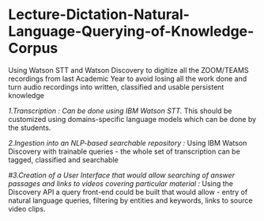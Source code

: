 # Lecture-Dictation-Natural-Language-Querying-of-Knowledge-Corpus
Using Watson STT and Watson Discovery to  digitize all the ZOOM/TEAMS recordings from last Academic Year to avoid losing all the work done and turn audio recordings into written, classified and usable persistent knowledge


*1.Transcription : Can be done using IBM Watson STT.* 
This should be customized using domains-specific language models which can be done by the students.

*2.Ingestion into an NLP-based searchable repository :*
Using IBM Watson Discovery with trainable queries - the whole set of transcription can be tagged, classified and searchable

*#3.Creation of a User Interface that would allow searching of answer passages and links to videos covering particular material :*
Using the Discovery API a query front-end could be built that would allow - entry of natural language queries, filtering by entities and keywords, links to source video clips.
